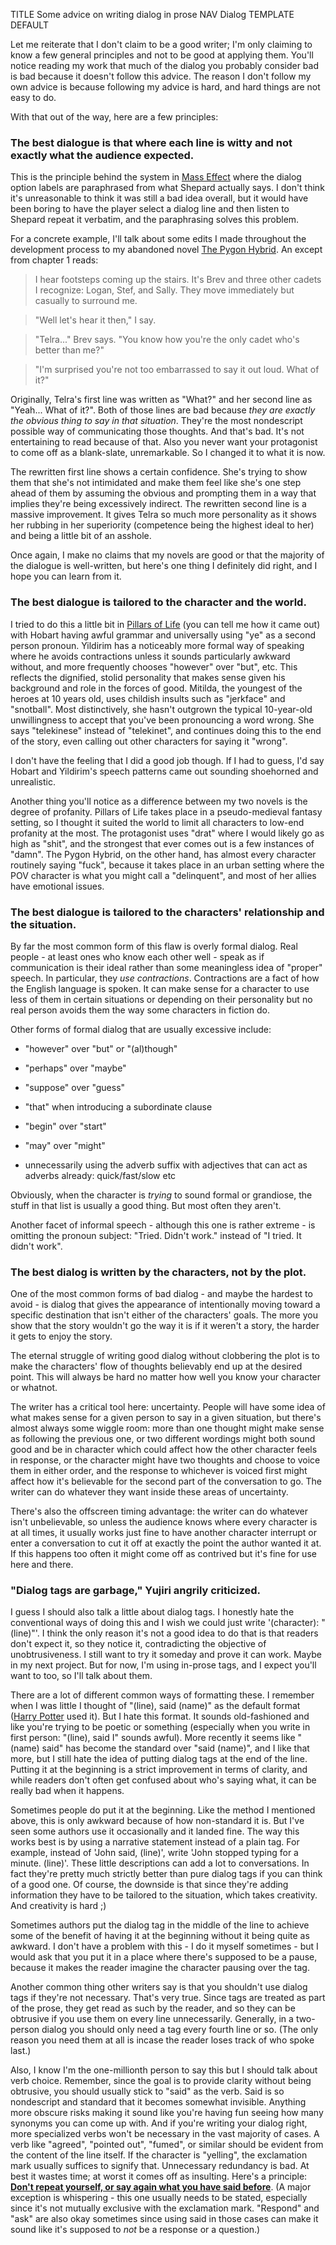 TITLE Some advice on writing dialog in prose
NAV Dialog
TEMPLATE DEFAULT

Let me reiterate that I don't claim to be a good writer; I'm only claiming to know a few general principles and not to be good at applying them. You'll notice reading my work that much of the dialog you probably consider bad is bad because it doesn't follow this advice. The reason I don't follow my own advice is because following my advice is hard, and hard things are not easy to do.

With that out of the way, here are a few principles:

### The best dialogue is that where each line is witty and not exactly what the audience expected.

This is the principle behind the system in [Mass Effect](/reviews/mass_effect) where the dialog option labels are paraphrased from what Shepard actually says. I don't think it's unreasonable to think it was still a bad idea overall, but it would have been boring to have the player select a dialog line and then listen to Shepard repeat it verbatim, and the paraphrasing solves this problem.

For a concrete example, I'll talk about some edits I made throughout the development process to my abandoned novel [The Pygon Hybrid](/kaliruk/the_pygon_hybrid). An except from chapter 1 reads:

> I hear footsteps coming up the stairs. It's Brev and three other cadets I recognize: Logan, Stef, and Sally. They move immediately but casually to surround me.

> "Well let's hear it then," I say.

> "Telra..." Brev says. "You know how you're the only cadet who's better than me?"

> "I'm surprised you're not too embarrassed to say it out loud. What of it?"

Originally, Telra's first line was written as "What?" and her second line as "Yeah... What of it?". Both of those lines are bad because *they are exactly the obvious thing to say in that situation*. They're the most nondescript possible way of communicating those thoughts. And that's bad. It's not entertaining to read because of that. Also you never want your protagonist to come off as a blank-slate, unremarkable. So I changed it to what it is now.

The rewritten first line shows a certain confidence. She's trying to show them that she's not intimidated and make them feel like she's one step ahead of them by assuming the obvious and prompting them in a way that implies they're being excessively indirect. The rewritten second line is a massive improvement. It gives Telra so much more personality as it shows her rubbing in her superiority (competence being the highest ideal to her) and being a little bit of an asshole.

Once again, I make no claims that my novels are good or that the majority of the dialogue is well-written, but here's one thing I definitely did right, and I hope you can learn from it.

### The best dialogue is tailored to the character and the world.

I tried to do this a little bit in [Pillars of Life](/kaliruk/pillars_of_life) (you can tell me how it came out) with Hobart having awful grammar and universally using "ye" as a second person pronoun. Yildirim has a noticeably more formal way of speaking where he avoids contractions unless it sounds particularly awkward without, and more frequently chooses "however" over "but", etc. This reflects the dignified, stolid personality that makes sense given his background and role in the forces of good. Mitilda, the youngest of the heroes at 10 years old, uses childish insults such as "jerkface" and "snotball". Most distinctively, she hasn't outgrown the typical 10-year-old unwillingness to accept that you've been pronouncing a word wrong. She says "telekinese" instead of "telekinet", and continues doing this to the end of the story, even calling out other characters for saying it "wrong".

I don't have the feeling that I did a good job though. If I had to guess, I'd say Hobart and Yildirim's speech patterns came out sounding shoehorned and unrealistic.

Another thing you'll notice as a difference between my two novels is the degree of profanity. Pillars of Life takes place in a pseudo-medieval fantasy setting, so I thought it suited the world to limit all characters to low-end profanity at the most. The protagonist uses "drat" where I would likely go as high as "shit", and the strongest that ever comes out is a few instances of "damn". The Pygon Hybrid, on the other hand, has almost every character routinely saying "fuck", because it takes place in an urban setting where the POV character is what you might call a "delinquent", and most of her allies have emotional issues.

### The best dialogue is tailored to the characters' relationship and the situation.

By far the most common form of this flaw is overly formal dialog. Real people - at least ones who know each other well - speak as if communication is their ideal rather than some meaningless idea of "proper" speech. In particular, they *use contractions*. Contractions are a fact of how the English language is spoken. It can make sense for a character to use less of them in certain situations or depending on their personality but no real person avoids them the way some characters in fiction do.

Other forms of formal dialog that are usually excessive include:

* "however" over "but" or "(al)though"

* "perhaps" over "maybe"

* "suppose" over "guess"

* "that" when introducing a subordinate clause

* "begin" over "start"

* "may" over "might"

* unnecessarily using the adverb suffix with adjectives that can act as adverbs already: quick/fast/slow etc

Obviously, when the character is *trying* to sound formal or grandiose, the stuff in that list is usually a good thing. But most often they aren't.

Another facet of informal speech - although this one is rather extreme - is omitting the pronoun subject: "Tried. Didn't work." instead of "I tried. It didn't work".

### The best dialog is written by the characters, not by the plot.

One of the most common forms of bad dialog - and maybe the hardest to avoid - is dialog that gives the appearance of intentionally moving toward a specific destination that isn't either of the characters' goals. The more you show that the story wouldn't go the way it is if it weren't a story, the harder it gets to enjoy the story.

The eternal struggle of writing good dialog without clobbering the plot is to make the characters' flow of thoughts believably end up at the desired point. This will always be hard no matter how well you know your character or whatnot.

The writer has a critical tool here: uncertainty. People will have some idea of what makes sense for a given person to say in a given situation, but there's almost always some wiggle room: more than one thought might make sense as following the previous one, or two different wordings might both sound good and be in character which could affect how the other character feels in response, or the character might have two thoughts and choose to voice them in either order, and the response to whichever is voiced first might affect how it's believable for the second part of the conversation to go. The writer can do whatever they want inside these areas of uncertainty.

There's also the offscreen timing advantage: the writer can do whatever isn't unbelievable, so unless the audience knows where every character is at all times, it usually works just fine to have another character interrupt or enter a conversation to cut it off at exactly the point the author wanted it at. If this happens too often it might come off as contrived but  it's fine for use here and there.

### "Dialog tags are garbage," Yujiri angrily criticized.

I guess I should also talk a little about dialog tags. I honestly hate the conventional ways of doing this and I wish we could just write '(character): "(line)"'. I think the only reason it's not a good idea to do that is that readers don't expect it, so they notice it, contradicting the objective of unobtrusiveness. I still want to try it someday and prove it can work. Maybe in my next project. But for now, I'm using in-prose tags, and I expect you'll want to too, so I'll talk about them.

There are a lot of different common ways of formatting these. I remember when I was little I thought of "(line), said (name)" as the default format ([Harry Potter](/reviews/harry_potter) used it). But I hate this format. It sounds old-fashioned and like you're trying to be poetic or something (especially when you write in first person: "(line), said I" sounds awful). More recently it seems like "(name) said" has become the standard over "said (name)", and I like that more, but I still hate the idea of putting dialog tags at the end of the line. Putting it at the beginning is a strict improvement in terms of clarity, and while readers don't often get confused about who's saying what, it can be really bad when it happens.

Sometimes people do put it at the beginning. Like the method I mentioned above, this is only awkward because of how non-standard it is. But I've seen some authors use it occasionally and it landed fine. The way this works best is by using a narrative statement instead of a plain tag. For example, instead of 'John said, (line)', write 'John stopped typing for a minute. (line)'. These little descriptions can add a lot to conversations. In fact they're pretty much strictly better than pure dialog tags if you can think of a good one. Of course, the downside is that since they're adding information they have to be tailored to the situation, which takes creativity. And creativity is hard ;)

Sometimes authors put the dialog tag in the middle of the line to achieve some of the benefit of having it at the beginning without it being quite as awkward. I don't have a problem with this - I do it myself sometimes - but I would ask that you put it in a place where there's supposed to be a pause, because it makes the reader imagine the character pausing over the tag.

Another common thing other writers say is that you shouldn't use dialog tags if they're not necessary. That's very true. Since tags are treated as part of the prose, they get read as such by the reader, and so they can be obtrusive if you use them on every line unnecessarily. Generally, in a two-person dialog you should only need a tag every fourth line or so. (The only reason you need them at all is incase the reader loses track of who spoke last.)

Also, I know I'm the one-millionth person to say this but I should talk about verb choice. Remember, since the goal is to provide clarity without being obtrusive, you should usually stick to "said" as the verb. Said is so nondescript and standard that it becomes somewhat invisible. Anything more obscure risks making it sound like you're having fun seeing how many synonyms you can come up with. And if you're writing your dialog right, more specialized verbs won't be necessary in the vast majority of cases. A verb like "agreed", "pointed out", "fumed", or similar should be evident from the content of the line itself. If the character is "yelling", the exclamation mark usually suffices to signify that. Unnecessary redundancy is bad. At best it wastes time; at worst it comes off as insulting. Here's a principle: **[Don't repeat yourself, or say again what you have said before](https://www.dailywritingtips.com/50-tips-on-how-to-write-good/)**. (A major exception is whispering - this one usually needs to be stated, especially since it's not mutually exclusive with the exclamation mark. "Respond" and "ask" are also okay sometimes since using said in those cases can make it sound like it's supposed to *not* be a response or a question.)
<!--
Also, if you're using an adverb, <i>please</i> put it <i>after</i> the dialog verb. It just .

Prioritize sounding good over being proper. I vehemently contend that it's an excellent idea to end a question with a period to
indicate that the character intones it as one. People who disagree with me are just blinded by their loyalty to their
meaningless ideal of "proper" English as something somehow separate from how native speakers use the language. Language exists
to communicate, therefore if a practice commuciates your point better without being more verbose or obtrusive, it's worth doing.

Or to use dangling participles in narration (example: "looking in, there were three people").
-->
